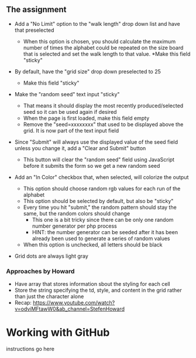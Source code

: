 ## The assignment

* Add a "No Limit" option to the "walk length" drop down list and have that preselected
    * When this option is chosen, you should calculate the maximum number of times the alphabet could be repeated on the size board that is selected and set the walk length to that value.
    *Make this field "sticky"

* By default, have the "grid size" drop down preselected to 25
    * Make this field "sticky"

* Make the "random seed" text input "sticky"
    * That means it should display the most recently produced/selected seed so it can be used again if desired
    * When the page is first loaded, make this field empty
    * Remove the "seed=xxxxxxxx" that used to be displayed above the grid. It is now part of the text input field

* Since "Submit" will always use the displayed value of the seed field unless you change it, add a "Clear and Submit" button
    * This button will clear the "random seed" field using JavaScript before it submits the form so we get a new random seed

* Add an "In Color" checkbox that, when selected, will colorize the output
    * This option should choose random rgb values for each run of the alphabet
    * This option should be selected by default, but also be "sticky"
    * Every time you hit "submit," the random pattern should stay the same, but the random colors should change
        * This one is a bit tricky since there can be only one random number generator per php process
        * HINT: the number generator can be seeded after it has been already been used to generate a series of random values
    * When this option is unchecked, all letters should be black
* Grid dots are always light gray

### Approaches by Howard
* Have array that stores information sbout the styling for each cell
* Store the string specifying the td, style, and content in the grid rather than just the character alone
* Recap: https://www.youtube.com/watch?v=odviMFtawW0&ab_channel=StefenHoward


# Working with GitHub
instructions go here
